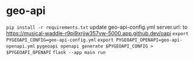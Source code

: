 # geo-api

`pip install -r requirements.txt`
update geo-api-config.yml server.url: to https://musical-waddle-r9pj9xrjjw357vw-5000.app.github.dev/oapi
`export PYGEOAPI_CONFIG=geo-api-config.yml`
`export PYGEOAPI_OPENAPI=geo-api-openapi.yml`
`pygeoapi openapi generate $PYGEOAPI_CONFIG > $PYGEOAPI_OPENAPI`
`flask --app main run`